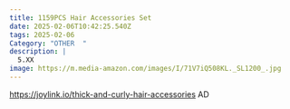 ```yaml
---
title: 1159PCS Hair Accessories Set
date: 2025-02-06T10:42:25.540Z
tags: 2025-02-06
Category: "OTHER  "
description: |
  5.XX
image: https://m.media-amazon.com/images/I/71V7iQ508KL._SL1200_.jpg
---
```

https://joylink.io/thick-and-curly-hair-accessories  AD